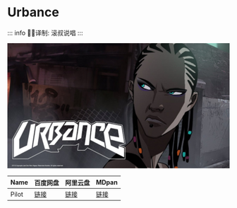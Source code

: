 # Urbance

::: info
✍🏻译制: 滚叔说唱
:::

![maxresdefault (6).jpg](maxresdefault_(6).jpg)

| Name | 百度网盘 | 阿里云盘 | MDpan |
| --- | --- | --- | --- |
| Pilot |[链接](https://pan.baidu.com/s/1P4qJgqmZezWv5QtLrsZcEg?pwd=ggev) |[链接](https://www.aliyundrive.com/s/Gy8fv1Tng2c) |[链接](https://mdpan.tk/Urbance) |